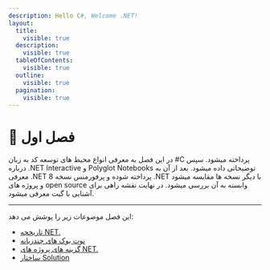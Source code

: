 ```yaml
---
description: Hello C#, Welcome .NET!
layout:
  title:
    visible: true
  description:
    visible: true
  tableOfContents:
    visible: true
  outline:
    visible: true
  pagination:
    visible: true
---
```


# 🔘 فصل اول

در این فصل به معرفی انواع محیط های توسعه کد به زبان #C پرداخته میشود. سپس درباره .NET Interactive و Polyglot Notebooks توضیحاتی داده میشود. بعد از آن به معرفی .NET پرداخته شوده و پرفورمنس نسخه 8 .NET با دیگر نسخه ها مقایسه میشود و پروژه های open source وابسته به آن بررسی میشود. در نهایت نقشه راهی برای آشنایی با گیت معرفی میشود.

***

این فصل موضوعات زیر را پوشش می دهد:

* [تاریخچه NET.](tarykhchh-net..md)
* [نوت بوک های چندزبانه](nwt-bwk-hay-chndzbanh.md)
* [گزینه های پروژه های NET.](gzynh-hay-prwzhh-hay-.net.md)
* [ساختار Solution](sakhtar-solution.md)
